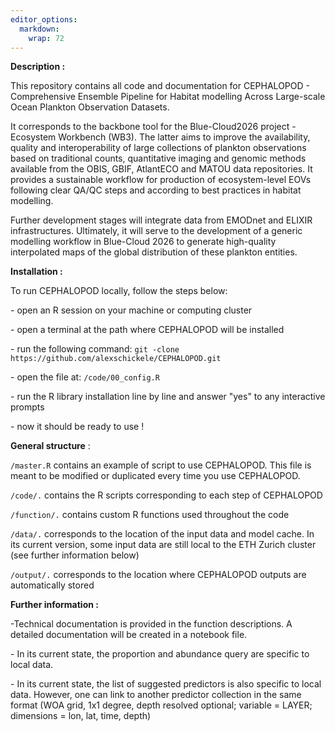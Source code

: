```yaml
---
editor_options: 
  markdown: 
    wrap: 72
---
```


**Description :**

This repository contains all code and documentation for CEPHALOPOD -
Comprehensive Ensemble Pipeline for Habitat modelling Across Large-scale
Ocean Plankton Observation Datasets.

It corresponds to the backbone tool for the Blue-Cloud2026 project -
Ecosystem Workbench (WB3). The latter aims to improve the availability,
quality and interoperability of large collections of plankton
observations based on traditional counts, quantitative imaging and
genomic methods available from the OBIS, GBIF, AtlantECO and MATOU data
repositories. It provides a sustainable workflow for production of
ecosystem-level EOVs following clear QA/QC steps and according to best
practices in habitat modelling.

Further development stages will integrate data from EMODnet and ELIXIR
infrastructures. Ultimately, it will serve to the development of a
generic modelling workflow in Blue-Cloud 2026 to generate high-quality
interpolated maps of the global distribution of these plankton entities.

**Installation :**

To run CEPHALOPOD locally, follow the steps below:

\- open an R session on your machine or computing cluster

\- open a terminal at the path where CEPHALOPOD will be installed

\- run the following command:
`git -clone https://github.com/alexschickele/CEPHALOPOD.git`

\- open the file at: `/code/00_config.R`

\- run the R library installation line by line and answer "yes" to any
interactive prompts

\- now it should be ready to use !

**General structure** :

`/master.R` contains an example of script to use CEPHALOPOD. This file
is meant to be modified or duplicated every time you use CEPHALOPOD.

`/code/.` contains the R scripts corresponding to each step of
CEPHALOPOD

`/function/.` contains custom R functions used throughout the code

`/data/.` corresponds to the location of the input data and model cache.
In its current version, some input data are still local to the ETH
Zurich cluster (see further information below)

`/output/.` corresponds to the location where CEPHALOPOD outputs are
automatically stored

**Further information :**

-Technical documentation is provided in the function descriptions. A
detailed documentation will be created in a notebook file.

\- In its current state, the proportion and abundance query are specific
to local data.

\- In its current state, the list of suggested predictors is also
specific to local data. However, one can link to another predictor
collection in the same format (WOA grid, 1x1 degree, depth resolved
optional; variable = LAYER; dimensions = lon, lat, time, depth)
